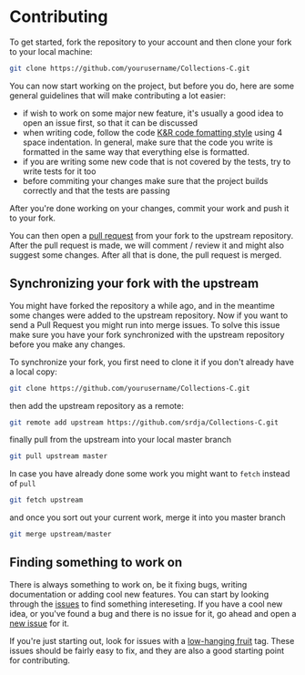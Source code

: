 
# Contributing

To get started, fork the repository to your account and then clone your fork to your local machine:
```bash
git clone https://github.com/yourusername/Collections-C.git
```
You can now start working on the project, but before you do, here are some general guidelines that will make contributing a lot easier:

* if wish to work on some major new feature, it's usually a good idea to open an issue first, so that it can be discussed
* when writing code, follow the code [K&R code fomatting style](https://en.wikipedia.org/wiki/Indent_style#K.26R_style) using 4 space indentation. In general, make sure that the code you write is formatted in the same way that everything else is formatted.
* if you are writing some new code that is not covered by the tests, try to write tests for it too
* before commiting your changes make sure that the project builds correctly and that the tests are passing

After you're done working on your changes, commit your work and push it to your fork.

You can then open a [pull request](https://help.github.com/articles/using-pull-requests/) from your fork to the upstream repository. After the pull request is made, we will comment / review it and might also suggest some changes. After all that is done, the pull request is merged.

## Synchronizing your fork with the upstream
You might have forked the repository a while ago, and in the meantime some changes were added to the upstream repository. Now if you want to send a Pull Request you might run into merge issues. To solve this issue make sure you have your fork synchronized with the upstream repository before you make any changes. 

To synchronize your fork, you first need to clone it if you don't already have a local copy:
```bash
git clone https://github.com/yourusername/Collections-C.git
```
then add the upstream repository as a remote:
```bash
git remote add upstream https://github.com/srdja/Collections-C.git
```
finally pull from the upstream into your local master branch
```bash
git pull upstream master
```
In case you have already done some work you might want to `fetch` instead of `pull`
```bash
git fetch upstream
```
and once you sort out your current work, merge it into you master branch
```bash
git merge upstream/master
```

## Finding something to work on
There is always something to work on, be it fixing bugs, writing documentation or adding cool new features. You can start by looking through the [issues](https://github.com/srdja/Collections-C/issues) to find something intereseting.
If you have a cool new idea, or you've found a bug and there is no issue for it, go ahead and open a [new issue](https://github.com/srdja/Collections-C/issues/new) for it.

If you're just starting out, look for issues with a [low-hanging fruit](https://github.com/srdja/Collections-C/issues?q=is%3Aissue+is%3Aopen+label%3A%22low-hanging+fruit%22) tag. These issues should be fairly easy to fix, and they are also a good starting point for contributing.
